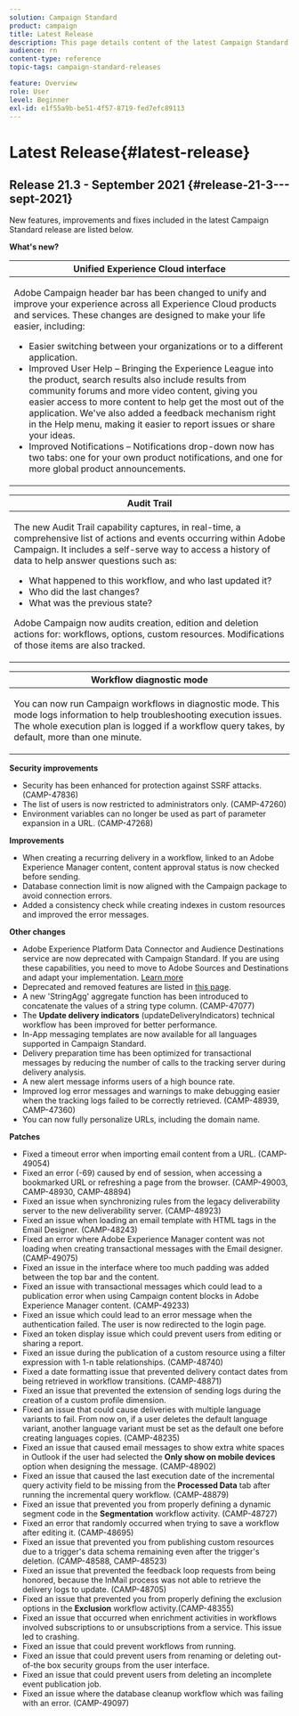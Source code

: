 ```yaml
---
solution: Campaign Standard
product: campaign
title: Latest Release
description: This page details content of the latest Campaign Standard release
audience: rn
content-type: reference
topic-tags: campaign-standard-releases

feature: Overview
role: User
level: Beginner
exl-id: e1f55a9b-be51-4f57-8719-fed7efc89113
---
```


# Latest Release{#latest-release}

## Release 21.3 - September 2021 {#release-21-3---sept-2021}

New features, improvements and fixes included in the latest Campaign Standard release are listed below. 

**What's new?**


<table> 
<thead> 
<tr> 
<th> <strong>Unified Experience Cloud interface</strong><br /> </th> 
</tr> 
</thead> 
<tbody> 
<tr> 
<td>
<p>Adobe Campaign header bar has been changed to unify and improve your experience across all Experience Cloud products and services. These changes are designed to make your life easier, including:</p>
<ul>
<li>Easier switching between your organizations or to a different application.</li>
<li>Improved User Help – Bringing the Experience League into the product, search results also include results from community forums and more video content, giving you easier access to more content to help get the most out of the application. We've also added a feedback mechanism right in the Help menu, making it easier to report issues or share your ideas.</li>
<li>Improved Notifications – Notifications drop-down now has two tabs: one for your own product notifications, and one for more global product announcements.</li>
</ul>
<!--<p>For more information refer to the <a href="../../start/using/interface-description.md#top-bar">detailed documentation</a>.
</p>-->
</td> 
</tr> 
</tbody> 
</table>

<table> 
<thead> 
<tr> 
<th> <strong>Audit Trail</strong><br /> </th> 
</tr> 
</thead> 
<tbody> 
<tr> 
<td>
<p>The new Audit Trail capability captures, in real-time, a comprehensive list of actions and events occurring within Adobe Campaign. It includes a self-serve way to access a history of data to help answer questions such as:</p>
<ul>
<li>What happened to this workflow, and who last updated it?</li>
<li>Who did the last changes?</li>
<li>What was the previous state?</li>
</ul>
<p>Adobe Campaign now audits creation, edition and deletion actions for: workflows, options, custom resources. Modifications of those items are also tracked.</p>
<!--<p>For more information refer to the <a href="../../administration/using/audit.md">detailed documentation</a>.
</p>-->
</td> 
</tr> 
</tbody> 
</table>


<table> 
<thead> 
<tr> 
<th> <strong>Workflow diagnostic mode</strong><br /> </th> 
</tr> 
</thead> 
<tbody> 
<tr> 
<td>
<p>You can now run Campaign workflows in diagnostic mode. This mode logs information to help troubleshooting execution issues. The whole execution plan is logged if a workflow query takes, by default, more than one minute.</p>
<!--<p>For more information refer to the <a href="../../administration/using/audit.md">detailed documentation</a>.
</p>-->
</td> 
</tr> 
</tbody> 
</table>

**Security improvements**

* Security has been enhanced for protection against SSRF attacks. (CAMP-47836)
* The list of users is now restricted to administrators only. (CAMP-47260)
* Environment variables can no longer be used as part of parameter expansion in a URL. (CAMP-47268)

**Improvements**

* When creating a recurring delivery in a workflow, linked to an Adobe Experience Manager content, content approval status is now checked before sending.
* Database connection limit is now aligned with the Campaign package to avoid connection errors.
* Added a consistency check while creating indexes in custom resources and improved the error messages.

**Other changes**

* Adobe Experience Platform Data Connector and Audience Destinations service are now deprecated with Campaign Standard. If you are using these capabilities, you need to move to Adobe Sources and Destinations and adapt your implementation. [Learn more](../../integrating/using/get-started-sources-destinations.md)
* Deprecated and removed features are listed in [this page](deprecated-features.md).
* A new 'StringAgg' aggregate function has been introduced to concatenate the values of a string type column. (CAMP-47077)
* The **Update delivery indicators** (updateDeliveryIndicators) technical workflow has been improved for better performance.
* In-App messaging templates are now available for all languages supported in Campaign Standard.
* Delivery preparation time has been optimized for transactional messages by reducing the number of calls to the tracking server during delivery analysis.
* A new alert message informs users of a high bounce rate.
* Improved log error messages and warnings to make debugging easier when the tracking logs failed to be correctly retrieved. (CAMP-48939, CAMP-47360)
* You can now fully personalize URLs, including the domain name.

**Patches**

* Fixed a timeout error when importing email content from a URL. (CAMP-49054)
* Fixed an error (-69) caused by end of session, when accessing a bookmarked URL or refreshing a page from the browser. (CAMP-49003, CAMP-48930, CAMP-48894)
* Fixed an issue when synchronizing rules from the legacy deliverability server to the new deliverability server. (CAMP-48923)
* Fixed an issue when loading an email template with HTML tags in the Email Designer. (CAMP-48243)
* Fixed an error where Adobe Experience Manager content was not loading when creating transactional messages with the Email designer. (CAMP-49075)
* Fixed an issue in the interface where too much padding was added between the top bar and the content.
* Fixed an issue with transactional messages which could lead to a publication error when using Campaign content blocks in Adobe Experience Manager content. (CAMP-49233)
* Fixed an issue which could lead to an error message when the authentication failed. The user is now redirected to the login page.
* Fixed an token display issue which could prevent users from editing or sharing a report.
* Fixed an issue during the publication of a custom resource using a filter expression with 1-n table relationships. (CAMP-48740)
* Fixed a date formatting issue that prevented delivery contact dates from being retrieved in workflow transitions. (CAMP-48871)
* Fixed an issue that prevented the extension of sending logs during the creation of a custom profile dimension.
* Fixed an issue that could cause deliveries with multiple language variants to fail. From now on, if a user deletes the default language variant, another language variant must be set as the default one before creating languages copies. (CAMP-48235)
* Fixed an issue that caused email messages to show extra white spaces in Outlook if the user had selected the **Only show on mobile devices** option when designing the message. (CAMP-48902)
* Fixed an issue that caused the last execution date of the incremental query activity field to be missing from the **Processed Data** tab after running the incremental query workflow. (CAMP-48879)
* Fixed an issue that prevented you from properly defining a dynamic segment code in the **Segmentation** workflow activity. (CAMP-48727)
* Fixed an error that randomly occurred when trying to save a workflow after editing it. (CAMP-48695)
* Fixed an issue that prevented you from publishing custom resources due to a trigger's data schema remaining even after the trigger's deletion. (CAMP-48588, CAMP-48523)
* Fixed an issue that prevented the feedback loop requests from being honored, because the InMail process was not able to retrieve the delivery logs to update. (CAMP-48705)
* Fixed an issue that prevented you from properly defining the exclusion options in the **Exclusion** workflow activity.(CAMP-48355)
* Fixed an issue that occurred when enrichment activities in workflows involved subscriptions to or unsubscriptions from a service. This issue led to crashing. 
* Fixed an issue that could prevent workflows from running.
* Fixed an issue that could prevent users from renaming or deleting out-of-the box security groups from the user interface.
* Fixed an issue that could prevent users from deleting an incomplete event publication job.
* Fixed an issue where the database cleanup workflow which was failing with an error. (CAMP-49097)
